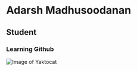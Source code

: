 # Adarsh Madhusoodanan
## Student
### Learning Github
![Image of Yaktocat](https://octodex.github.com/images/yaktocat.png)

